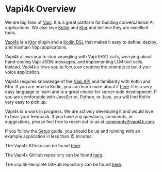 # Vapi4k Overview

We are big fans of [Vapi](https://vapi.ai). It is a great platform for building conversational AI applications.
We also love [Kotlin](https://kotlinlang.org) and [Ktor](https://ktor.io) and believe they are excellent tools.

[Vapi4k](https://github.com/vapi4k/vapi4k) is a [Ktor](https://ktor.io) plugin and
a [Kotlin DSL](https://kotlinlang.org/docs/type-safe-builders.html)
that makes it easy to define, deploy, and maintain Vapi applications.

Vapi4k allows you to stop wrangling with Vapi REST calls, worrying about hand-coding Vapi JSON messages,
and implementing LLM tool calls.
Instead, Vapi4k allows you to focus on creating the prompts to build your voice application.

Vapi4k requires knowledge of the [Vapi API](https://docs.vapi.ai/api-reference/assistants/create-assistant)
and familiarity with Kotlin and Ktor. If you are new to Kotlin, you can learn more about
it [here](https://kotlinlang.org/docs/home.html). It is a very easy
language to learn and is a great choice for server-side development. If you are comfortable with JavaScript, Python, or
Java, you will find Kotlin very easy to pick up.

Vapi4k is a work in progress. We are actively developing it and would love to hear your feedback.
If you have any questions, comments, or suggestions, please feel free to reach out to us at
[comments@vapi4k.com](mailto:comments@vapi4k.com).

If you follow the [Setup](https://vapi4k.com/vapi4k/setup.html) guide, you should
be up and running with an example application in less than 15 minutes.

The Vapi4k KDocs can be found [here](https://vapi4k.com/kdocs/).

The Vapi4k GitHub repository can be found [here](https://github.com/vapi4k/vapi4k).

The vapi4k-template GitHub repository can be found [here](https://github.com/vapi4k/vapi4k-template).
